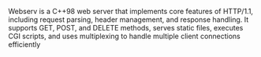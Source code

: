 Webserv is a C++98 web server that implements core features of HTTP/1.1, including request parsing, header management, and response handling. It supports GET, POST, and DELETE methods, serves static files, executes CGI scripts, and uses multiplexing to handle multiple client connections efficiently
